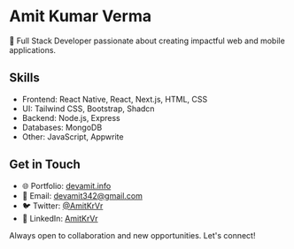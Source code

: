 # Amit Kumar Verma

👋 Full Stack Developer passionate about creating impactful web and mobile applications.

## Skills

- Frontend: React Native, React, Next.js, HTML, CSS
- UI: Tailwind CSS, Bootstrap, Shadcn
- Backend: Node.js, Express
- Databases: MongoDB
- Other: JavaScript, Appwrite

## Get in Touch

- 🌐 Portfolio: [devamit.info](https://devamit.info/)
- 📧 Email: devamit342@gmail.com
- 🐦 Twitter: [@AmitKrVr](https://twitter.com/AmitKrVr)
- 💼 LinkedIn: [AmitKrVr](https://www.linkedin.com/in/AmitKrVr)

Always open to collaboration and new opportunities. Let's connect!

